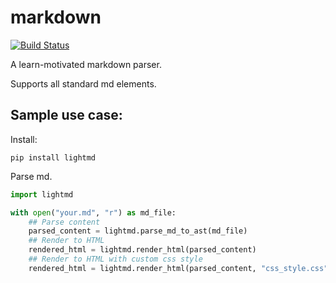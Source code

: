 # markdown
[![Build Status](https://travis-ci.org/andysim3d/markdown.svg?branch=master)](https://travis-ci.org/andysim3d/markdown)

A learn-motivated markdown parser. 

Supports all standard md elements. 

## Sample use case:

Install:
```
pip install lightmd
```

Parse md.

```python
import lightmd

with open("your.md", "r") as md_file:
    ## Parse content
    parsed_content = lightmd.parse_md_to_ast(md_file) 
    ## Render to HTML
    rendered_html = lightmd.render_html(parsed_content)
    ## Render to HTML with custom css style
    rendered_html = lightmd.render_html(parsed_content, "css_style.css")
```

